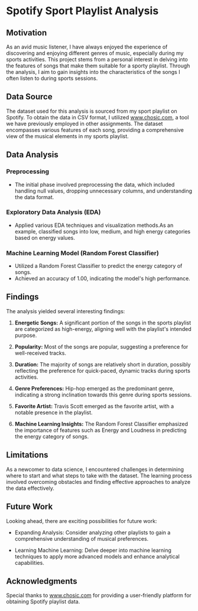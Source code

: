 # Spotify Sport Playlist Analysis

## Motivation

As an avid music listener, I have always enjoyed the experience of discovering and enjoying different genres of music, especially during my sports activities. This project stems from a personal interest in delving into the features of songs that make them suitable for a sporty playlist. Through the analysis, I aim to gain insights into the characteristics of the songs I often listen to during sports sessions.

## Data Source

The dataset used for this analysis is sourced from my sport playlist on Spotify. To obtain the data in CSV format, I utilized www.chosic.com, a tool we have previously employed in other assignments. The dataset encompasses various features of each song, providing a comprehensive view of the musical elements in my sports playlist.

## Data Analysis

### Preprocessing
- The initial phase involved preprocessing the data, which included handling null values, dropping unnecessary columns, and understanding the data format.
  
### Exploratory Data Analysis (EDA)
- Applied various EDA techniques and visualization methods.As an example, classified songs into low, medium, and high energy categories based on energy values.

### Machine Learning Model (Random Forest Classifier)
- Utilized a Random Forest Classifier to predict the energy category of songs.
- Achieved an accuracy of 1.00, indicating the model's high performance.

## Findings

The analysis yielded several interesting findings:

1. **Energetic Songs:** A significant portion of the songs in the sports playlist are categorized as high-energy, aligning well with the playlist's intended purpose.

2. **Popularity:** Most of the songs are popular, suggesting a preference for well-received tracks.

3. **Duration:** The majority of songs are relatively short in duration, possibly reflecting the preference for quick-paced, dynamic tracks during sports activities.

4. **Genre Preferences:** Hip-hop emerged as the predominant genre, indicating a strong inclination towards this genre during sports sessions.

5. **Favorite Artist:** Travis Scott emerged as the favorite artist, with a notable presence in the playlist.

6. **Machine Learning Insights:** The Random Forest Classifier emphasized the importance of features such as Energy and Loudness in predicting the energy category of songs.

## Limitations

As a newcomer to data science, I encountered challenges in determining where to start and what steps to take with the dataset. The learning process involved overcoming obstacles and finding effective approaches to analyze the data effectively.

## Future Work

Looking ahead, there are exciting possibilities for future work:

- Expanding Analysis: Consider analyzing other playlists to gain a comprehensive understanding of musical preferences.
  
- Learning Machine Learning: Delve deeper into machine learning techniques to apply more advanced models and enhance analytical capabilities.

## Acknowledgments

Special thanks to www.chosic.com for providing a user-friendly platform for obtaining Spotify playlist data.
